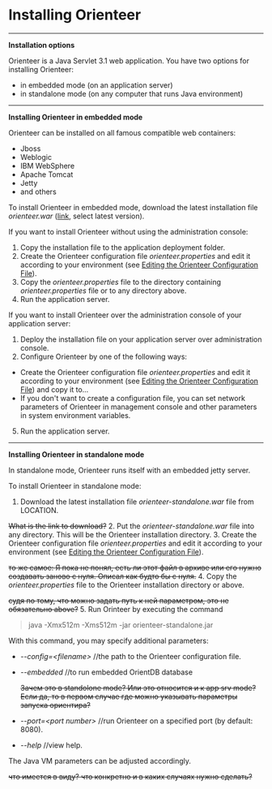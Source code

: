 # Installing Orienteer
---
**Installation options**

Orienteer is a Java Servlet 3.1 web application. You have two options for installing Orienteer:
* in embedded mode (on an application server)
* in standalone mode (on any computer that runs Java environment)
---
**Installing Orienteer in embedded mode**

Orienteer can be installed on all famous compatible web containers:
* Jboss
* Weblogic
* IBM WebSphere
* Apache Tomcat
* Jetty
* and others

To install Orienteer in embedded mode, download the latest installation file *orienteer.war* ([link](https://github.com/OrienteerDW/Orienteer/releases), select latest version).

If you want to install Orienteer without using the administration console:
1. Copy the installation file to the  application deployment folder.
2. Create the Orienteer configuration file *orienteer.properties* and edit it according to your environment (see [Editing the Orienteer Configuration File](https://orienteer.gitbooks.io/orienteer/content/editing_the_orienteer_configuration_file.html)).
3. Copy the *orienteer.properties* file to the directory containing *orienteer.properties* file or to any directory above.
4. Run the application server.

If you want to install Orienteer over the administration console of your application server:
1. Deploy the installation file on your application server over administration console.
2. Configure Orienteer by one of the following ways:
  * Create the Orienteer configuration file *orienteer.properties* and edit it according to your environment (see [Editing the Orienteer Configuration File](https://orienteer.gitbooks.io/orienteer/content/editing_the_orienteer_configuration_file.html)) and copy it to...
  * If you don't want to create a configuration file, you can set network parameters of Orienteer in management console and other parameters in system environment variables. 
5. Run the application server.

---
**Installing Orienteer in standalone mode**

In standalone mode, Orienteer runs itself with an embedded jetty server.


To install Orienteer in standalone mode:
1. Download the latest installation file *orienteer-standalone.war* file from LOCATION.

 ~~What is the link to download?~~
2. Put the *orienteer-standalone.war* file into any directory. This will be the Orienteer installation directory.
3. Create the Orienteer configuration file *orienteer.properties* and edit it according to your environment (see [Editing the Orienteer Configuration File](https://orienteer.gitbooks.io/orienteer/content/editing_the_orienteer_configuration_file.html)).

 ~~то же самое: Я пока не понял, есть ли этот файл в архиве или его нужно создавать заново с нуля. Описал как будто бы с нуля.~~
4. Copy the *orienteer.properties* file to the Orienteer installation directory or above.

 ~~судя по тому, что можно задать путь к ней параметром, это не обязательно above?~~
5. Run Orinteer by executing the command  
>java -Xmx512m -Xms512m -jar orienteer-standalone.jar

 With this command, you may specify additional parameters:
 * *--config=&lt;filename&gt;* //the path to the Orienteer configuration file.
 * *--embedded* //to run embedded OrientDB database
 
    ~~Зачем это в standolone mode? Или это относится и к app srv mode? Если да, то в первом случае где можно указывать параметры запуска ориентира?~~
 * *--port=&lt;port number&gt;* //run Orienteer on a specified port (by default: 8080).
 * *--help* //view help.
 
 The Java VM parameters can be adjusted accordingly.
 
 ~~что имеется в виду? что конкретно и в каких случаях нужно сделать?~~
 
